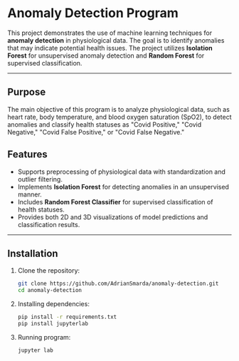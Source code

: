 # Anomaly Detection Program

This project demonstrates the use of machine learning techniques for **anomaly detection** in physiological data. The goal is to identify anomalies that may indicate potential health issues. The project utilizes **Isolation Forest** for unsupervised anomaly detection and **Random Forest** for supervised classification. 

---

## Purpose

The main objective of this program is to analyze physiological data, such as heart rate, body temperature, and blood oxygen saturation (SpO2), to detect anomalies and classify health statuses as "Covid Positive," "Covid Negative," "Covid False Positive," or "Covid False Negative."

## Features

- Supports preprocessing of physiological data with standardization and outlier filtering.
- Implements **Isolation Forest** for detecting anomalies in an unsupervised manner.
- Includes **Random Forest Classifier** for supervised classification of health statuses.
- Provides both 2D and 3D visualizations of model predictions and classification results.

---

## Installation

1. Clone the repository:
   ```bash
   git clone https://github.com/AdrianSmarda/anomaly-detection.git
   cd anomaly-detection

2. Installing dependencies:
   ```bash
   pip install -r requirements.txt
   pip install jupyterlab

3. Running program:
   ```bash
   jupyter lab
   
